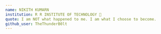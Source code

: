 ```yaml
---
name: NIKITH KUMARN
institution: R R INSTITUTE OF TECHNOLOGY 🚩
quote: I am NOT what happened to me. I am what I choose to become.
github_user: TheThunderB0lt
---
```

